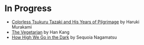 # In Progress

* [Colorless Tsukuru Tazaki and His Years of Pilgrimage](https://www.goodreads.com/book/show/41022133-colorless-tsukuru-tazaki-and-his-years-of-pilgrimage) by Haruki Murakami
* [The Vegetarian](https://www.goodreads.com/book/show/25489025-the-vegetarian) by Han Kang
* [How High We Go in the Dark](https://www.goodreads.com/book/show/57850265-how-high-we-go-in-the-dark) by Sequoia Nagamatsu
